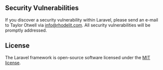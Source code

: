 

## Security Vulnerabilities

If you discover a security vulnerability within Laravel, please send an e-mail to Taylor Otwell via [info@rhodelit.com](mailto:info@rhodelit.com). All security vulnerabilities will be promptly addressed.

## License

The Laravel framework is open-source software licensed under the [MIT license](https://opensource.org/licenses/MIT).
